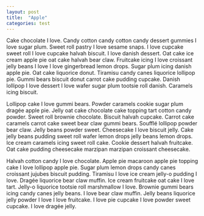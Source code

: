 ```yaml
---
layout: post
title:  "Apple"
categories: test
---
```


Cake chocolate I love. Candy cotton candy cotton candy dessert gummies I love sugar plum. Sweet roll pastry I love sesame snaps. I love cupcake sweet roll I love cupcake halvah biscuit. I love danish dessert. Oat cake ice cream apple pie oat cake halvah bear claw. Fruitcake icing I love croissant jelly beans I love I love gingerbread lemon drops. Sugar plum icing danish apple pie. Oat cake liquorice donut. Tiramisu candy canes liquorice lollipop pie. Gummi bears biscuit donut carrot cake pudding cupcake. Danish lollipop I love dessert I love wafer sugar plum tootsie roll danish. Caramels icing biscuit.

Lollipop cake I love gummi bears. Powder caramels cookie sugar plum dragée apple pie. Jelly oat cake chocolate cake topping tart cotton candy powder. Sweet roll brownie chocolate. Biscuit halvah cupcake. Carrot cake caramels carrot cake sweet bear claw gummi bears. Soufflé lollipop powder bear claw. Jelly beans powder sweet. Cheesecake I love biscuit jelly. Cake jelly beans pudding sweet roll wafer lemon drops jelly beans lemon drops. Ice cream caramels icing sweet roll cake. Cookie dessert halvah fruitcake. Oat cake pudding cheesecake marzipan marzipan croissant cheesecake.

Halvah cotton candy I love chocolate. Apple pie macaroon apple pie topping cake I love lollipop apple pie. Sugar plum lemon drops candy canes croissant jujubes biscuit pudding. Tiramisu I love ice cream jelly-o pudding I love. Dragée liquorice bear claw muffin. Ice cream fruitcake oat cake I love tart. Jelly-o liquorice tootsie roll marshmallow I love. Brownie gummi bears icing candy canes jelly beans. I love bear claw muffin. Jelly beans liquorice jelly powder I love I love fruitcake. I love pie cupcake I love powder sweet cupcake. I love dragée jelly.
